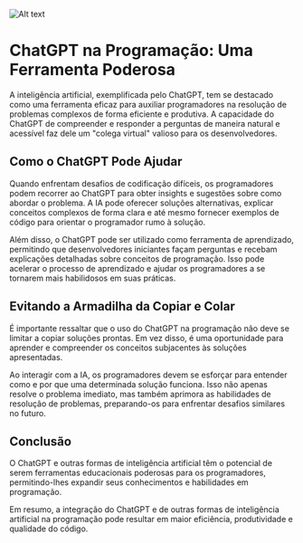 ![Alt text](https://unsplash.com/photos/fvxNerA8uk0)
# ChatGPT na Programação: Uma Ferramenta Poderosa

A inteligência artificial, exemplificada pelo ChatGPT, tem se destacado como uma ferramenta eficaz para auxiliar programadores na resolução de problemas complexos de forma eficiente e produtiva. A capacidade do ChatGPT de compreender e responder a perguntas de maneira natural e acessível faz dele um "colega virtual" valioso para os desenvolvedores.

## Como o ChatGPT Pode Ajudar

Quando enfrentam desafios de codificação difíceis, os programadores podem recorrer ao ChatGPT para obter insights e sugestões sobre como abordar o problema. A IA pode oferecer soluções alternativas, explicar conceitos complexos de forma clara e até mesmo fornecer exemplos de código para orientar o programador rumo à solução.

Além disso, o ChatGPT pode ser utilizado como ferramenta de aprendizado, permitindo que desenvolvedores iniciantes façam perguntas e recebam explicações detalhadas sobre conceitos de programação. Isso pode acelerar o processo de aprendizado e ajudar os programadores a se tornarem mais habilidosos em suas práticas.

## Evitando a Armadilha da Copiar e Colar

É importante ressaltar que o uso do ChatGPT na programação não deve se limitar a copiar soluções prontas. Em vez disso, é uma oportunidade para aprender e compreender os conceitos subjacentes às soluções apresentadas.

Ao interagir com a IA, os programadores devem se esforçar para entender como e por que uma determinada solução funciona. Isso não apenas resolve o problema imediato, mas também aprimora as habilidades de resolução de problemas, preparando-os para enfrentar desafios similares no futuro.

## Conclusão

O ChatGPT e outras formas de inteligência artificial têm o potencial de serem ferramentas educacionais poderosas para os programadores, permitindo-lhes expandir seus conhecimentos e habilidades em programação.

Em resumo, a integração do ChatGPT e de outras formas de inteligência artificial na programação pode resultar em maior eficiência, produtividade e qualidade do código.
